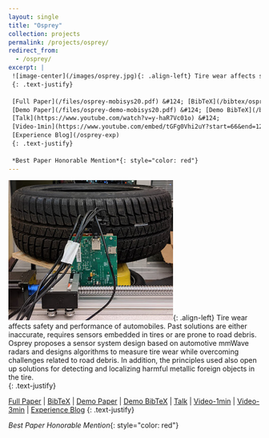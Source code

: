 ```yaml
---
layout: single
title: "Osprey"
collection: projects
permalink: /projects/osprey/
redirect_from: 
  - /osprey/
excerpt: |
 ![image-center](/images/osprey.jpg){: .align-left} Tire wear affects safety and performance of automobiles. Past solutions are either inaccurate, requires sensors embedded in tires or are prone to road debris. Osprey proposes a sensor system design based on automotive mmWave radars and designs algorithms to measure tire wear while overcoming challenges related to road debris. In addition, the principles used also open up solutions for detecting and localizing harmful metallic foreign objects in the tire.  
 {: .text-justify}

 [Full Paper](/files/osprey-mobisys20.pdf) &#124; [BibTeX](/bibtex/osprey-mobisys20.html) &#124;
 [Demo Paper](/files/osprey-demo-mobisys20.pdf) &#124; [Demo BibTeX](/bibtex/osprey-demo-mobisys20.html) &#124;
 [Talk](https://www.youtube.com/watch?v=y-haR7Vc01o) &#124;
 [Video-1min](https://www.youtube.com/embed/tGFg0Vhi2uY?start=66&end=127) &#124; [Video-3min](https://www.youtube.com/watch?v=jhasOfGaS5w) &#124;
 [Experience Blog](/osprey-exp)
 {: .text-justify}

 *Best Paper Honorable Mention*{: style="color: red"}
---
```

 ![image-center](/images/osprey.jpg){: .align-left} Tire wear affects safety and performance of automobiles. Past solutions are either inaccurate, requires sensors embedded in tires or are prone to road debris. Osprey proposes a sensor system design based on automotive mmWave radars and designs algorithms to measure tire wear while overcoming challenges related to road debris. In addition, the principles used also open up solutions for detecting and localizing harmful metallic foreign objects in the tire.  
 {: .text-justify}

 [Full Paper](/files/osprey-mobisys20.pdf) &#124; [BibTeX](/bibtex/osprey-mobisys20.html) &#124;
 [Demo Paper](/files/osprey-demo-mobisys20.pdf) &#124; [Demo BibTeX](/bibtex/osprey-demo-mobisys20.html) &#124;
 [Talk](https://www.youtube.com/watch?v=y-haR7Vc01o) &#124;
 [Video-1min](https://www.youtube.com/embed/tGFg0Vhi2uY?start=66&end=127) &#124; [Video-3min](https://www.youtube.com/watch?v=jhasOfGaS5w) &#124;
 [Experience Blog](/osprey-exp)
 {: .text-justify}

 *Best Paper Honorable Mention*{: style="color: red"}